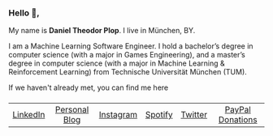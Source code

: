### Hello 👋,

My name is **Daniel Theodor Plop**. I live in München, BY.

I am a Machine Learning Software Engineer. 
I hold a bachelor’s degree in computer science (with a major in Games Engineering), 
and a master’s degree in computer science (with a major in Machine Learning & Reinforcement Learning) from Technische Universität München (TUM).

If we haven't already met, you can find me here
<center>
<table>
<tbody>
<thead><tr><td colspan=1>
</span>
</td></tr></thead>
<tr class="odd">
<td style="text-align: center;"><a href="https://linkedin.com/in/plopd">LinkedIn</a></td>
<td style="text-align: center;"><a href="https://plopd.github.io">Personal Blog</a></td>
<td style="text-align: center;"><a href="https://instagram.com/s41piano">Instagram</a></td>
<td style="text-align: center;"><a href="https://open.spotify.com/user/dantevertigo">Spotify</a></td>
<td style="text-align: center;"><a href="https://twitter.com/DanielTPlop">Twitter</a></td>
<td style="text-align: center;"><a href="https://paypal.me/plopd">PayPal Donations</a></td>
</tr>
</tbody>
</table>

<!--
**plopd/plopd** is a ✨ _special_ ✨ repository because its `README.md` (this file) appears on your GitHub profile.

Here are some ideas to get you started:

- 🔭 I’m currently working on ...
- 🌱 I’m currently learning ...
- 👯 I’m looking to collaborate on ...
- 🤔 I’m looking for help with ...
- 💬 Ask me about ...
- 📫 How to reach me: ...
- 😄 Pronouns: ...
- ⚡ Fun fact: ...
-->
